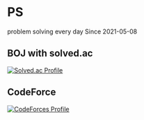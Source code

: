 # PS
problem solving every day Since 2021-05-08

## BOJ with solved.ac
[![Solved.ac Profile](http://mazassumnida.wtf/api/v2/generate_badge?boj=kadrick)](https://solved.ac/kadrick)

## CodeForce
[![CodeForces Profile](https://cf.leed.at?id=Kadrick)](https://codeforces.com/profile/Kadrick)
